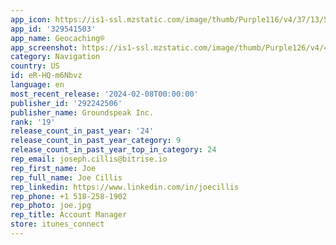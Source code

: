 ```yaml
---
app_icon: https://is1-ssl.mzstatic.com/image/thumb/Purple116/v4/37/13/55/37135589-b031-df59-cbb9-7de91ffd7117/AppIcon-0-0-1x_U007emarketing-0-0-0-7-0-0-85-220.png/1024x1024bb.png
app_id: '329541503'
app_name: Geocaching®
app_screenshot: https://is1-ssl.mzstatic.com/image/thumb/Purple126/v4/41/5d/9d/415d9d4a-33a4-ac75-9740-e4a5522a05af/33846a80-9d54-4416-bfd0-023d8ccdaab4_1242x2688bb.png/1242x2688bb.png
category: Navigation
country: US
id: eR-HQ-m6Nbvz
language: en
most_recent_release: '2024-02-08T00:00:00'
publisher_id: '292242506'
publisher_name: Groundspeak Inc.
rank: '19'
release_count_in_past_year: '24'
release_count_in_past_year_category: 9
release_count_in_past_year_top_in_category: 24
rep_email: joseph.cillis@bitrise.io
rep_first_name: Joe
rep_full_name: Joe Cillis
rep_linkedin: https://www.linkedin.com/in/joecillis
rep_phone: +1 518-258-1902
rep_photo: joe.jpg
rep_title: Account Manager
store: itunes_connect
---
```

